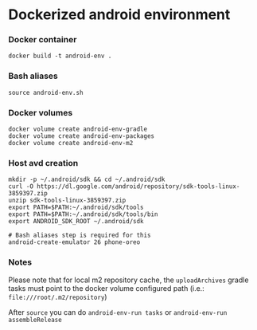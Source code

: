 # Dockerized android environment

### Docker container
```
docker build -t android-env .
```

### Bash aliases
```
source android-env.sh
```

### Docker volumes
```
docker volume create android-env-gradle
docker volume create android-env-packages
docker volume create android-env-m2
```

### Host avd creation
```
mkdir -p ~/.android/sdk && cd ~/.android/sdk
curl -O https://dl.google.com/android/repository/sdk-tools-linux-3859397.zip
unzip sdk-tools-linux-3859397.zip
export PATH=$PATH:~/.android/sdk/tools
export PATH=$PATH:~/.android/sdk/tools/bin
export ANDROID_SDK_ROOT ~/.android/sdk

# Bash aliases step is required for this
android-create-emulator 26 phone-oreo
```

### Notes
Please note that for local m2 repository cache, the `uploadArchives` gradle tasks must point to the docker volume configured path (i.e.: `file:///root/.m2/repository`)

After `source` you can do `android-env-run tasks` or `android-env-run assembleRelease`
